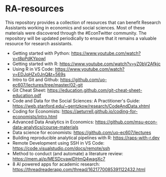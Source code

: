 # RA-resources
This repository provides a collection of resources that can benefit Research Assistants working in economics and social sciences. Most of these materials were discovered through the #EconTwitter community.  The repository will be updated periodically to ensure that it remains a valuable resource for research assistants.

- Getting started with Python: https://www.youtube.com/watch?v=t8pPdKYpowI
- Getting started with R: https://www.youtube.com/watch?v=yZ0bV2Afkjc
- Using R in VS Code: https://www.youtube.com/watch?v=EDJqHZx0JnQ&t=569s
- Intro to Git and Github: https://github.com/uo-ec607/lectures/tree/master/02-git
- Git Cheat Sheet: https://education.github.com/git-cheat-sheet-education.pdf
- Code and Data for the Social Sciences: A Practitioner's Guide: https://web.stanford.edu/~gentzkow/research/CodeAndData.xhtml
- Coding for Economists: https://aeturrell.github.io/coding-for-economists/intro.html
- Advanced Data Analytics in Economics: https://github.com/msu-econ-data-analytics/course-materials
- Data science for economists: https://github.com/uo-ec607/lectures
- Building reproducible analytical pipelines with R: https://raps-with-r.dev
- Remote Development using SSH in VS Code: https://code.visualstudio.com/docs/remote/ssh
- Method to conduct (and automate) a literature review: https://mem.ai/p/MESDcvawiDHmQ4wagXc7
- 8 AI powered apps for academic research: https://threadreaderapp.com/thread/1621770085391122432.html
